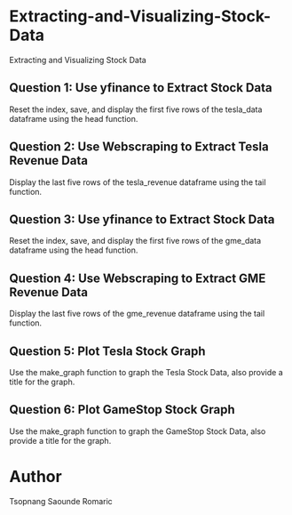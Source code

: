 # Extracting-and-Visualizing-Stock-Data
Extracting and Visualizing Stock Data

## Question 1: Use yfinance to Extract Stock Data

Reset the index, save, and display the first five rows of the tesla_data dataframe using the head function. 

## Question 2: Use Webscraping to Extract Tesla Revenue Data

Display the last five rows of the tesla_revenue dataframe using the tail function. 

## Question 3: Use yfinance to Extract Stock Data

Reset the index, save, and display the first five rows of the gme_data dataframe using the head function. 

## Question 4: Use Webscraping to Extract GME Revenue Data

Display the last five rows of the gme_revenue dataframe using the tail function.

## Question 5: Plot Tesla Stock Graph

Use the make_graph function to graph the Tesla Stock Data, also provide a title for the graph.

## Question 6: Plot GameStop Stock Graph

Use the make_graph function to graph the GameStop Stock Data, also provide a title for the graph.

# Author
Tsopnang Saounde Romaric

